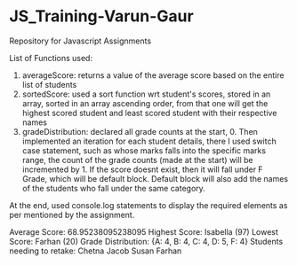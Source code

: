 # JS_Training-Varun-Gaur
Repository for Javascript Assignments


List of Functions used:
1. averageScore: returns a value of the average score based on the entire list of students
2. sortedScore: used a sort function wrt student's scores, stored in an array, sorted in an array ascending order, from that one will get the highest scored student and least scored student with their respective names
3. gradeDistribution: declared all grade counts at the start, 0. Then implemented an iteration for each student details, there I used switch case statement, such as whose marks falls into the specific marks range, the count of the grade counts (made at the start) will be incremented by 1. If the score doesnt exist, then it will fall under F Grade, which will be default block. Default block will also add the names of the students who fall under the same category.

At the end, used console.log statements to display the required elements as per mentioned by the assignment.

Average Score: 68.95238095238095
Highest Score: Isabella (97)
Lowest Score: Farhan (20)
Grade Distribution: {A: 4, B: 4, C: 4, D: 5, F: 4}
Students needing to retake: Chetna Jacob Susan Farhan
